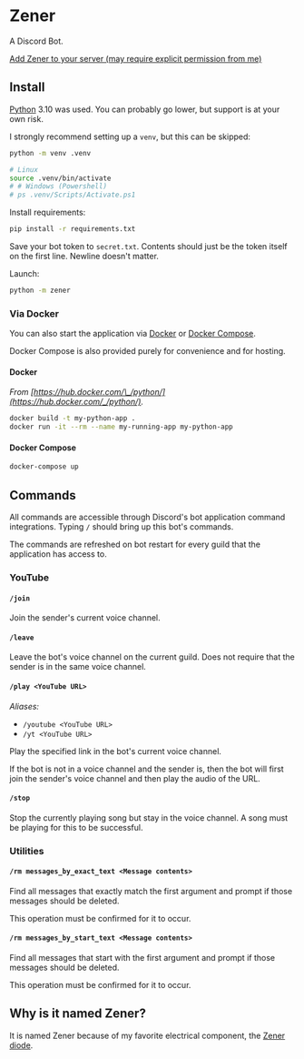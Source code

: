 # Zener

A Discord Bot.

[Add Zener to your server (may require explicit permission from me)](https://discord.com/api/oauth2/authorize?client_id=967217448384331776&permissions=2159029248&scope=bot%20applications.commands)

## Install

[Python](https://www.python.org/downloads/) 3.10 was used. You can probably go lower, but support is at your own risk.

I strongly recommend setting up a `venv`, but this can be skipped:

```sh
python -m venv .venv

# Linux
source .venv/bin/activate
# # Windows (Powershell)
# ps .venv/Scripts/Activate.ps1
```

Install requirements:

```sh
pip install -r requirements.txt
```

Save your bot token to `secret.txt`. Contents should just be the token itself on the first line. Newline doesn't matter.

Launch:

```sh
python -m zener
```

### Via Docker

You can also start the application via [Docker](https://www.docker.com/) or [Docker Compose](https://docs.docker.com/compose/).

Docker Compose is also provided purely for convenience and for hosting.

#### Docker

<!-- prettier-ignore -->
_From [https://hub.docker.com/\_/python/](https://hub.docker.com/_/python/)._

```sh
docker build -t my-python-app .
docker run -it --rm --name my-running-app my-python-app
```

#### Docker Compose

```sh
docker-compose up
```

## Commands

All commands are accessible through Discord's bot application command integrations. Typing `/` should bring up this bot's commands.

The commands are refreshed on bot restart for every guild that the application has access to.

### YouTube

#### `/join`

Join the sender's current voice channel.

#### `/leave`

Leave the bot's voice channel on the current guild. Does not require that the sender is in the same voice channel.

#### `/play <YouTube URL>`

_Aliases:_

- `/youtube <YouTube URL>`
- `/yt <YouTube URL>`

Play the specified link in the bot's current voice channel.

If the bot is not in a voice channel and the sender is, then the bot will first join the sender's voice channel and then play the audio of the URL.

#### `/stop`

Stop the currently playing song but stay in the voice channel. A song must be playing for this to be successful.

### Utilities

#### `/rm messages_by_exact_text <Message contents>`

Find all messages that exactly match the first argument and prompt if those messages should be deleted.

This operation must be confirmed for it to occur.

#### `/rm messages_by_start_text <Message contents>`

Find all messages that start with the first argument and prompt if those messages should be deleted.

This operation must be confirmed for it to occur.

## Why is it named Zener?

It is named Zener because of my favorite electrical component, the [Zener diode](https://en.wikipedia.org/wiki/Zener_diode).
